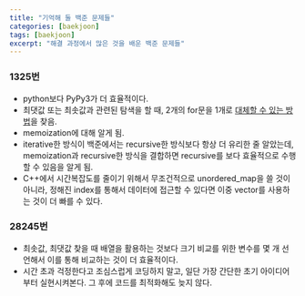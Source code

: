 ```yaml
---
title: "기억해 둘 백준 문제들"
categories: [baekjoon]
tags: [baekjoon]
excerpt: "해결 과정에서 많은 것을 배운 백준 문제들"
---
```


### 1325번

- python보다 PyPy3가 더 효율적이다.
- 최댓값 또는 최솟값과 관련된 탐색을 할 때, 2개의 for문을 1개로 [대체할 수 있는 방법](/baekjoon/baekjoon-tip/#for%EB%AC%B8-2%EB%B2%88-%EC%93%B0%EB%8A%94-%EB%8C%80%EC%8B%A0-%EC%93%B8-%EC%88%98-%EC%9E%88%EB%8A%94-%EC%BD%94%EB%93%9C)을 찾음.
- memoization에 대해 알게 됨.
- iterative한 방식이 백준에서는 recursive한 방식보다 항상 더 유리한 줄 알았는데, memoization과 recursive한 방식을 결합하면 recursive를 보다 효율적으로 수행할 수 있음을 알게 됨.
- C++에서 시간복잡도를 줄이기 위해서 무조건적으로 unordered_map을 쓸 것이 아니라, 정해진 index를 통해서 데이터에 접근할 수 있다면 이중 vector를 사용하는 것이 더 빠를 수 있다.

### 28245번

- 최솟값, 최댓값 찾을 때 배열을 활용하는 것보다 크기 비교를 위한 변수를 몇 개 선언해서 이를 통해 비교하는 것이 더 효율적이다.
- 시간 초과 걱정한다고 조심스럽게 코딩하지 말고, 일단 가장 간단한 초기 아이디어부터 실현시켜본다. 그 후에 코드를 최적화해도 늦지 않다.